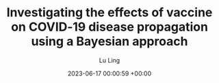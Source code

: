 ---
layout: post
title:  "Investigating the effects of vaccine on COVID‑19 disease propagation using a Bayesian approach"
date:   2023-06-17 00:00:59 +00:00
image: images/causality.png
authors: <strong>Lu Ling</strong>, Satish Ukkusuri
categories: research
description:  Causality inference, Prediction and interpretation
author: "Lu Ling"
venue: Scienfic Reports (2023)
paper: https://shorturl.at/qUVZ0
---